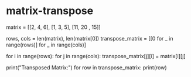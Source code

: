 # matrix-transpose
matrix = [[2, 4, 6],
          [1, 3, 5],
          [11, 20 , 15]]

rows, cols = len(matrix), len(matrix[0])
transpose_matrix = [[0 for _ in range(rows)] for _ in range(cols)]

for i in range(rows):
    for j in range(cols):
        transpose_matrix[j][i] = matrix[i][j]

print("Transposed Matrix:")
for row in transpose_matrix:
    print(row)
